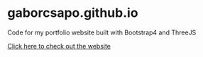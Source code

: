 # gaborcsapo.github.io
Code for my portfolio website built with Bootstrap4 and ThreeJS

[Click here to check out the website](http://gaborcsapo.com/)
